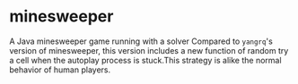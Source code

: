 # minesweeper
A Java minesweeper game running with a solver
Compared to `yangrq`'s version of minesweeper, this version includes a new function of random try a cell when the autoplay process is stuck.This strategy is alike the normal behavior of human players.

